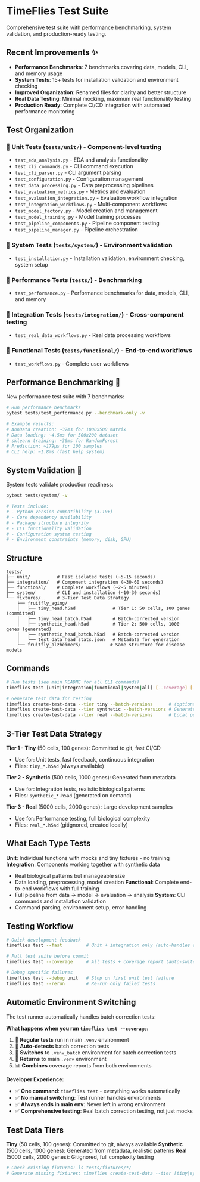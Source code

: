 # TimeFlies Test Suite

Comprehensive test suite with performance benchmarking, system validation, and production-ready testing.

## Recent Improvements ✨

- **Performance Benchmarks**: 7 benchmarks covering data, models, CLI, and memory usage
- **System Tests**: 15+ tests for installation validation and environment checking
- **Improved Organization**: Renamed files for clarity and better structure
- **Real Data Testing**: Minimal mocking, maximum real functionality testing
- **Production Ready**: Complete CI/CD integration with automated performance monitoring

## Test Organization

### 📁 Unit Tests (`tests/unit/`) - Component-level testing
- `test_eda_analysis.py` - EDA and analysis functionality
- `test_cli_commands.py` - CLI command execution
- `test_cli_parser.py` - CLI argument parsing
- `test_configuration.py` - Configuration management
- `test_data_processing.py` - Data preprocessing pipelines
- `test_evaluation_metrics.py` - Metrics and evaluation
- `test_evaluation_integration.py` - Evaluation workflow integration
- `test_integration_workflows.py` - Multi-component workflows
- `test_model_factory.py` - Model creation and management
- `test_model_training.py` - Model training processes
- `test_pipeline_components.py` - Pipeline component testing
- `test_pipeline_manager.py` - Pipeline orchestration

### 📁 System Tests (`tests/system/`) - Environment validation
- `test_installation.py` - Installation validation, environment checking, system setup

### 📁 Performance Tests (`tests/`) - Benchmarking
- `test_performance.py` - Performance benchmarks for data, models, CLI, and memory

### 📁 Integration Tests (`tests/integration/`) - Cross-component testing
- `test_real_data_workflows.py` - Real data processing workflows

### 📁 Functional Tests (`tests/functional/`) - End-to-end workflows
- `test_workflows.py` - Complete user workflows

## Performance Benchmarking 🚀

New performance test suite with 7 benchmarks:
```bash
# Run performance benchmarks
pytest tests/test_performance.py --benchmark-only -v

# Example results:
# AnnData creation: ~37ms for 1000x500 matrix
# Data loading: ~4.5ms for 500x200 dataset
# sklearn training: ~36ms for RandomForest
# Prediction: ~179µs for 100 samples
# CLI help: ~1.8ms (fast help system)
```

## System Validation 🔧

System tests validate production readiness:
```bash
pytest tests/system/ -v

# Tests include:
# - Python version compatibility (3.10+)
# - Core dependency availability
# - Package structure integrity
# - CLI functionality validation
# - Configuration system testing
# - Environment constraints (memory, disk, GPU)
```

## Structure

```
tests/
├── unit/          # Fast isolated tests (~5-15 seconds)
├── integration/   # Component integration (~30-60 seconds)
├── functional/    # Complete workflows (~2-5 minutes)
├── system/        # CLI and installation (~10-30 seconds)
└── fixtures/      # 3-Tier Test Data Strategy
    ├── fruitfly_aging/
    │   ├── tiny_head.h5ad              # Tier 1: 50 cells, 100 genes (committed)
    │   ├── tiny_head_batch.h5ad        # Batch-corrected version
    │   ├── synthetic_head.h5ad         # Tier 2: 500 cells, 1000 genes (generated)
    │   ├── synthetic_head_batch.h5ad   # Batch-corrected version
    │   └── test_data_head_stats.json   # Metadata for generation
    └── fruitfly_alzheimers/           # Same structure for disease models
```

## Commands

```bash
# Run tests (see main README for all CLI commands)
timeflies test [unit|integration|functional|system|all] [--coverage] [--verbose] [--fast] [--debug] [--rerun]

# Generate test data for testing
timeflies create-test-data --tier tiny --batch-versions      # (optional - already committed)
timeflies create-test-data --tier synthetic --batch-versions # Generated on demand
timeflies create-test-data --tier real --batch-versions      # Local performance testing
```

## 3-Tier Test Data Strategy

**Tier 1 - Tiny** (50 cells, 100 genes): Committed to git, fast CI/CD
- Use for: Unit tests, fast feedback, continuous integration
- Files: `tiny_*.h5ad` (always available)

**Tier 2 - Synthetic** (500 cells, 1000 genes): Generated from metadata
- Use for: Integration tests, realistic biological patterns
- Files: `synthetic_*.h5ad` (generated on demand)

**Tier 3 - Real** (5000 cells, 2000 genes): Large development samples
- Use for: Performance testing, full biological complexity
- Files: `real_*.h5ad` (gitignored, created locally)

## What Each Type Tests

**Unit**: Individual functions with mocks and tiny fixtures - no training
**Integration**: Components working together with synthetic data
- Real biological patterns but manageable size
- Data loading, preprocessing, model creation
**Functional**: Complete end-to-end workflows with full training
- Full pipeline from data → model → evaluation → analysis
**System**: CLI commands and installation validation
- Command parsing, environment setup, error handling

## Testing Workflow

```bash
# Quick development feedback
timeflies test --fast         # Unit + integration only (auto-handles environments)

# Full test suite before commit
timeflies test --coverage     # All tests + coverage report (auto-switches environments)

# Debug specific failures
timeflies test --debug unit   # Stop on first unit test failure
timeflies test --rerun        # Re-run only failed tests
```

## Automatic Environment Switching

The test runner automatically handles batch correction tests:

**What happens when you run `timeflies test --coverage`:**
1. 🧪 **Regular tests** run in main `.venv` environment
2. 🔄 **Auto-detects** batch correction tests
3. 🧬 **Switches** to `.venv_batch` environment for batch correction tests
4. 🔄 **Returns** to main `.venv` environment
5. 📊 **Combines** coverage reports from both environments

**Developer Experience:**
- ✅ **One command**: `timeflies test` - everything works automatically
- ✅ **No manual switching**: Test runner handles environments
- ✅ **Always ends in main env**: Never left in wrong environment
- ✅ **Comprehensive testing**: Real batch correction testing, not just mocks

## Test Data Tiers

**Tiny** (50 cells, 100 genes): Committed to git, always available
**Synthetic** (500 cells, 1000 genes): Generated from metadata, realistic patterns
**Real** (5000 cells, 2000 genes): Gitignored, full complexity testing

```bash
# Check existing fixtures: ls tests/fixtures/*/
# Generate missing fixtures: timeflies create-test-data --tier [tiny|synthetic|real]
```

